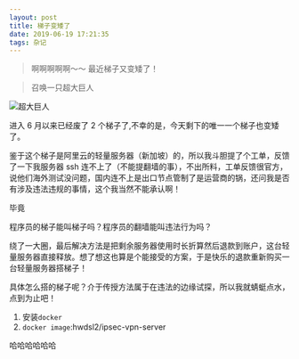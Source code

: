 ```yaml
---
layout: post
title: 梯子变矮了
date: 2019-06-19 17:21:35
tags: 杂记
---
```


> 啊啊啊啊啊～～ 最近梯子又变矮了！

> 召唤一只超大巨人

![超大巨人](https://media.stunum.com/juren.jpg)

进入 6 月以来已经废了 2 个梯子了,不幸的是，今天剩下的唯一一个梯子也变矮了。

鉴于这个梯子是阿里云的轻量服务器（新加坡）的，所以我斗胆提了个工单，反馈了一下我服务器 ssh 连不上了（不能提翻墙的事），不出所料，工单反馈很官方，说他们海外测试没问题，国内连不上是出口节点管制了是运营商的锅，还问我是否有涉及违法违规的事情，这个我当然不能承认啊！

毕竟

程序员的梯子能叫梯子吗？程序员的翻墙能叫违法行为吗？

绕了一大圈，最后解决方法是把剩余服务器使用时长折算然后退款到账户，这台轻量服务器直接释放。想了想这也算是个能接受的方案，于是快乐的退款重新购买一台轻量服务器搭梯子！

具体怎么搭的梯子呢？介于传授方法属于在违法的边缘试探，所以我就蜻蜓点水，点到为止吧！

1. 安装`docker`
2. `docker image`:hwdsl2/ipsec-vpn-server

哈哈哈哈哈哈
